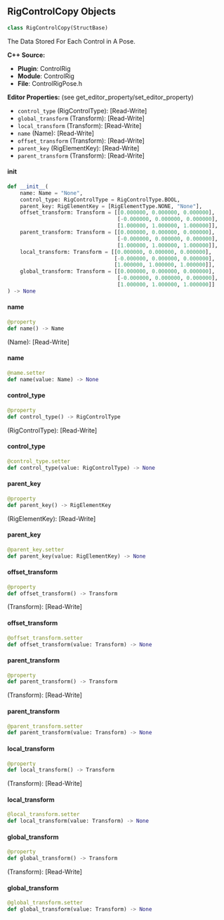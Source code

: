 ## RigControlCopy Objects

```python
class RigControlCopy(StructBase)
```

The Data Stored For Each Control in A Pose.

**C++ Source:**

- **Plugin**: ControlRig
- **Module**: ControlRig
- **File**: ControlRigPose.h

**Editor Properties:** (see get_editor_property/set_editor_property)

- ``control_type`` (RigControlType):  [Read-Write]
- ``global_transform`` (Transform):  [Read-Write]
- ``local_transform`` (Transform):  [Read-Write]
- ``name`` (Name):  [Read-Write]
- ``offset_transform`` (Transform):  [Read-Write]
- ``parent_key`` (RigElementKey):  [Read-Write]
- ``parent_transform`` (Transform):  [Read-Write]

<a id="unreal.RigControlCopy.__init__"></a>

#### __init__

```python
def __init__(
    name: Name = "None",
    control_type: RigControlType = RigControlType.BOOL,
    parent_key: RigElementKey = [RigElementType.NONE, "None"],
    offset_transform: Transform = [[0.000000, 0.000000, 0.000000],
                                   [-0.000000, 0.000000, 0.000000],
                                   [1.000000, 1.000000, 1.000000]],
    parent_transform: Transform = [[0.000000, 0.000000, 0.000000],
                                   [-0.000000, 0.000000, 0.000000],
                                   [1.000000, 1.000000, 1.000000]],
    local_transform: Transform = [[0.000000, 0.000000, 0.000000],
                                  [-0.000000, 0.000000, 0.000000],
                                  [1.000000, 1.000000, 1.000000]],
    global_transform: Transform = [[0.000000, 0.000000, 0.000000],
                                   [-0.000000, 0.000000, 0.000000],
                                   [1.000000, 1.000000, 1.000000]]
) -> None
```

<a id="unreal.RigControlCopy.name"></a>

#### name

```python
@property
def name() -> Name
```

(Name):  [Read-Write]

<a id="unreal.RigControlCopy.name"></a>

#### name

```python
@name.setter
def name(value: Name) -> None
```

<a id="unreal.RigControlCopy.control_type"></a>

#### control_type

```python
@property
def control_type() -> RigControlType
```

(RigControlType):  [Read-Write]

<a id="unreal.RigControlCopy.control_type"></a>

#### control_type

```python
@control_type.setter
def control_type(value: RigControlType) -> None
```

<a id="unreal.RigControlCopy.parent_key"></a>

#### parent_key

```python
@property
def parent_key() -> RigElementKey
```

(RigElementKey):  [Read-Write]

<a id="unreal.RigControlCopy.parent_key"></a>

#### parent_key

```python
@parent_key.setter
def parent_key(value: RigElementKey) -> None
```

<a id="unreal.RigControlCopy.offset_transform"></a>

#### offset_transform

```python
@property
def offset_transform() -> Transform
```

(Transform):  [Read-Write]

<a id="unreal.RigControlCopy.offset_transform"></a>

#### offset_transform

```python
@offset_transform.setter
def offset_transform(value: Transform) -> None
```

<a id="unreal.RigControlCopy.parent_transform"></a>

#### parent_transform

```python
@property
def parent_transform() -> Transform
```

(Transform):  [Read-Write]

<a id="unreal.RigControlCopy.parent_transform"></a>

#### parent_transform

```python
@parent_transform.setter
def parent_transform(value: Transform) -> None
```

<a id="unreal.RigControlCopy.local_transform"></a>

#### local_transform

```python
@property
def local_transform() -> Transform
```

(Transform):  [Read-Write]

<a id="unreal.RigControlCopy.local_transform"></a>

#### local_transform

```python
@local_transform.setter
def local_transform(value: Transform) -> None
```

<a id="unreal.RigControlCopy.global_transform"></a>

#### global_transform

```python
@property
def global_transform() -> Transform
```

(Transform):  [Read-Write]

<a id="unreal.RigControlCopy.global_transform"></a>

#### global_transform

```python
@global_transform.setter
def global_transform(value: Transform) -> None
```

<a id="unreal.ControlRigControlPose"></a>